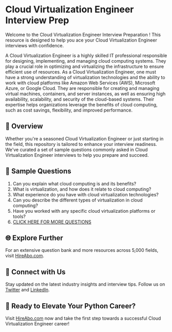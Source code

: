 # Cloud Virtualization Engineer Interview Prep

Welcome to the Cloud Virtualization Engineer Interview Preparation ! This resource is designed to help you ace your Cloud Virtualization Engineer interviews with confidence.

A Cloud Virtualization Engineer is a highly skilled IT professional responsible for designing, implementing, and managing cloud computing systems. They play a crucial role in optimizing and virtualizing the infrastructure to ensure efficient use of resources. As a Cloud Virtualization Engineer, one must have a strong understanding of virtualization technologies and the ability to work with cloud platforms like Amazon Web Services (AWS), Microsoft Azure, or Google Cloud. They are responsible for creating and managing virtual machines, containers, and server instances, as well as ensuring high availability, scalability, and security of the cloud-based systems. Their expertise helps organizations leverage the benefits of cloud computing, such as cost savings, flexibility, and improved performance.

## 🚀 Overview

Whether you're a seasoned Cloud Virtualization Engineer or just starting in the field, this repository is tailored to enhance your interview readiness. We've curated a set of sample questions commonly asked in Cloud Virtualization Engineer interviews to help you prepare and succeed.

## 📝 Sample Questions

1. Can you explain what cloud computing is and its benefits?
2. What is virtualization, and how does it relate to cloud computing?
3. What experience do you have with cloud virtualization technologies?
4. Can you describe the different types of virtualization in cloud computing?
5. Have you worked with any specific cloud virtualization platforms or tools?
6. [CLICK HERE FOR MORE QUESTIONS](https://hireabo.com/job/0_4_18/Cloud%20Virtualization%20Engineer)

## 🌐 Explore Further

For an extensive question bank and more resources across 5,000 fields, visit [HireAbo.com](https://www.hireabo.com).

## 📱 Connect with Us

Stay updated on the latest industry insights and interview tips. Follow us on [Twitter](https://twitter.com/hireabo) and [LinkedIn](https://www.linkedin.com/in/hire-abo-3609972a8/).

## 🚀 Ready to Elevate Your Python Career?

Visit [HireAbo.com](https://www.hireabo.com) now and take the first step towards a successful Cloud Virtualization Engineer career!